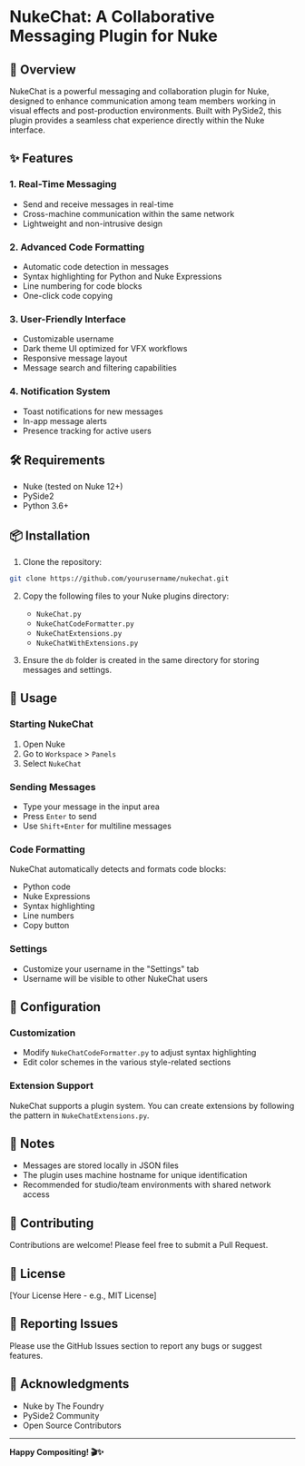 # NukeChat: A Collaborative Messaging Plugin for Nuke

## 🚀 Overview

NukeChat is a powerful messaging and collaboration plugin for Nuke, designed to enhance communication among team members working in visual effects and post-production environments. Built with PySide2, this plugin provides a seamless chat experience directly within the Nuke interface.

## ✨ Features

### 1. Real-Time Messaging
- Send and receive messages in real-time
- Cross-machine communication within the same network
- Lightweight and non-intrusive design

### 2. Advanced Code Formatting
- Automatic code detection in messages
- Syntax highlighting for Python and Nuke Expressions
- Line numbering for code blocks
- One-click code copying

### 3. User-Friendly Interface
- Customizable username
- Dark theme UI optimized for VFX workflows
- Responsive message layout
- Message search and filtering capabilities

### 4. Notification System
- Toast notifications for new messages
- In-app message alerts
- Presence tracking for active users

## 🛠 Requirements

- Nuke (tested on Nuke 12+)
- PySide2
- Python 3.6+

## 📦 Installation

1. Clone the repository:
```bash
git clone https://github.com/yourusername/nukechat.git
```

2. Copy the following files to your Nuke plugins directory:
   - `NukeChat.py`
   - `NukeChatCodeFormatter.py`
   - `NukeChatExtensions.py`
   - `NukeChatWithExtensions.py`

3. Ensure the `db` folder is created in the same directory for storing messages and settings.

## 🚀 Usage

### Starting NukeChat
1. Open Nuke
2. Go to `Workspace` > `Panels`
3. Select `NukeChat`

### Sending Messages
- Type your message in the input area
- Press `Enter` to send
- Use `Shift+Enter` for multiline messages

### Code Formatting
NukeChat automatically detects and formats code blocks:
- Python code
- Nuke Expressions
- Syntax highlighting
- Line numbers
- Copy button

### Settings
- Customize your username in the "Settings" tab
- Username will be visible to other NukeChat users

## 🔧 Configuration

### Customization
- Modify `NukeChatCodeFormatter.py` to adjust syntax highlighting
- Edit color schemes in the various style-related sections

### Extension Support
NukeChat supports a plugin system. You can create extensions by following the pattern in `NukeChatExtensions.py`.

## 📝 Notes
- Messages are stored locally in JSON files
- The plugin uses machine hostname for unique identification
- Recommended for studio/team environments with shared network access

## 🤝 Contributing
Contributions are welcome! Please feel free to submit a Pull Request.

## 📄 License
[Your License Here - e.g., MIT License]

## 🐞 Reporting Issues
Please use the GitHub Issues section to report any bugs or suggest features.

## 🙌 Acknowledgments
- Nuke by The Foundry
- PySide2 Community
- Open Source Contributors

---

**Happy Compositing! 🎬✨**
